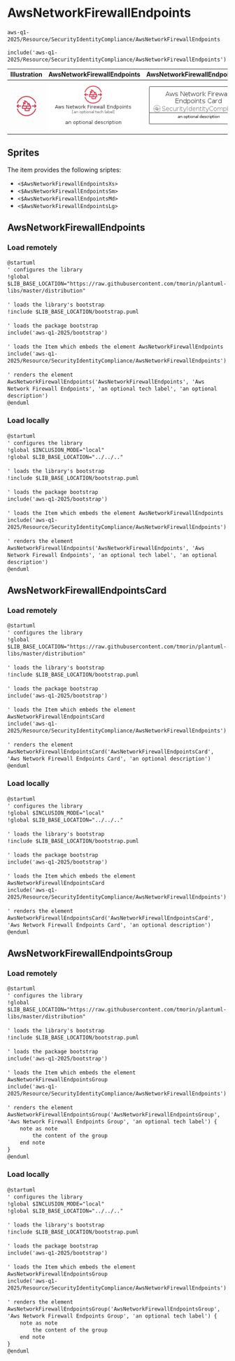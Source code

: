 # AwsNetworkFirewallEndpoints


```text
aws-q1-2025/Resource/SecurityIdentityCompliance/AwsNetworkFirewallEndpoints
```

```text
include('aws-q1-2025/Resource/SecurityIdentityCompliance/AwsNetworkFirewallEndpoints')
```



| Illustration | AwsNetworkFirewallEndpoints | AwsNetworkFirewallEndpointsCard | AwsNetworkFirewallEndpointsGroup |
| :---: | :---: | :---: | :---: |
| ![illustration for Illustration](../../../aws-q1-2025/Resource/SecurityIdentityCompliance/AwsNetworkFirewallEndpoints.png) | ![illustration for AwsNetworkFirewallEndpoints](../../../aws-q1-2025/Resource/SecurityIdentityCompliance/AwsNetworkFirewallEndpoints.Local.png) | ![illustration for AwsNetworkFirewallEndpointsCard](../../../aws-q1-2025/Resource/SecurityIdentityCompliance/AwsNetworkFirewallEndpointsCard.Local.png) | ![illustration for AwsNetworkFirewallEndpointsGroup](../../../aws-q1-2025/Resource/SecurityIdentityCompliance/AwsNetworkFirewallEndpointsGroup.Local.png) |



## Sprites
The item provides the following sriptes:

- `<$AwsNetworkFirewallEndpointsXs>`
- `<$AwsNetworkFirewallEndpointsSm>`
- `<$AwsNetworkFirewallEndpointsMd>`
- `<$AwsNetworkFirewallEndpointsLg>`





## AwsNetworkFirewallEndpoints

### Load remotely
```plantuml
@startuml
' configures the library
!global $LIB_BASE_LOCATION="https://raw.githubusercontent.com/tmorin/plantuml-libs/master/distribution"

' loads the library's bootstrap
!include $LIB_BASE_LOCATION/bootstrap.puml

' loads the package bootstrap
include('aws-q1-2025/bootstrap')

' loads the Item which embeds the element AwsNetworkFirewallEndpoints
include('aws-q1-2025/Resource/SecurityIdentityCompliance/AwsNetworkFirewallEndpoints')

' renders the element
AwsNetworkFirewallEndpoints('AwsNetworkFirewallEndpoints', 'Aws Network Firewall Endpoints', 'an optional tech label', 'an optional description')
@enduml
```

### Load locally
```plantuml
@startuml
' configures the library
!global $INCLUSION_MODE="local"
!global $LIB_BASE_LOCATION="../../.."

' loads the library's bootstrap
!include $LIB_BASE_LOCATION/bootstrap.puml

' loads the package bootstrap
include('aws-q1-2025/bootstrap')

' loads the Item which embeds the element AwsNetworkFirewallEndpoints
include('aws-q1-2025/Resource/SecurityIdentityCompliance/AwsNetworkFirewallEndpoints')

' renders the element
AwsNetworkFirewallEndpoints('AwsNetworkFirewallEndpoints', 'Aws Network Firewall Endpoints', 'an optional tech label', 'an optional description')
@enduml
```

## AwsNetworkFirewallEndpointsCard

### Load remotely
```plantuml
@startuml
' configures the library
!global $LIB_BASE_LOCATION="https://raw.githubusercontent.com/tmorin/plantuml-libs/master/distribution"

' loads the library's bootstrap
!include $LIB_BASE_LOCATION/bootstrap.puml

' loads the package bootstrap
include('aws-q1-2025/bootstrap')

' loads the Item which embeds the element AwsNetworkFirewallEndpointsCard
include('aws-q1-2025/Resource/SecurityIdentityCompliance/AwsNetworkFirewallEndpoints')

' renders the element
AwsNetworkFirewallEndpointsCard('AwsNetworkFirewallEndpointsCard', 'Aws Network Firewall Endpoints Card', 'an optional description')
@enduml
```

### Load locally
```plantuml
@startuml
' configures the library
!global $INCLUSION_MODE="local"
!global $LIB_BASE_LOCATION="../../.."

' loads the library's bootstrap
!include $LIB_BASE_LOCATION/bootstrap.puml

' loads the package bootstrap
include('aws-q1-2025/bootstrap')

' loads the Item which embeds the element AwsNetworkFirewallEndpointsCard
include('aws-q1-2025/Resource/SecurityIdentityCompliance/AwsNetworkFirewallEndpoints')

' renders the element
AwsNetworkFirewallEndpointsCard('AwsNetworkFirewallEndpointsCard', 'Aws Network Firewall Endpoints Card', 'an optional description')
@enduml
```

## AwsNetworkFirewallEndpointsGroup

### Load remotely
```plantuml
@startuml
' configures the library
!global $LIB_BASE_LOCATION="https://raw.githubusercontent.com/tmorin/plantuml-libs/master/distribution"

' loads the library's bootstrap
!include $LIB_BASE_LOCATION/bootstrap.puml

' loads the package bootstrap
include('aws-q1-2025/bootstrap')

' loads the Item which embeds the element AwsNetworkFirewallEndpointsGroup
include('aws-q1-2025/Resource/SecurityIdentityCompliance/AwsNetworkFirewallEndpoints')

' renders the element
AwsNetworkFirewallEndpointsGroup('AwsNetworkFirewallEndpointsGroup', 'Aws Network Firewall Endpoints Group', 'an optional tech label') {
    note as note
        the content of the group
    end note
}
@enduml
```

### Load locally
```plantuml
@startuml
' configures the library
!global $INCLUSION_MODE="local"
!global $LIB_BASE_LOCATION="../../.."

' loads the library's bootstrap
!include $LIB_BASE_LOCATION/bootstrap.puml

' loads the package bootstrap
include('aws-q1-2025/bootstrap')

' loads the Item which embeds the element AwsNetworkFirewallEndpointsGroup
include('aws-q1-2025/Resource/SecurityIdentityCompliance/AwsNetworkFirewallEndpoints')

' renders the element
AwsNetworkFirewallEndpointsGroup('AwsNetworkFirewallEndpointsGroup', 'Aws Network Firewall Endpoints Group', 'an optional tech label') {
    note as note
        the content of the group
    end note
}
@enduml
```

